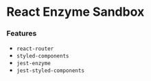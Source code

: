# React Enzyme Sandbox

### Features
  * `react-router`
  * `styled-components`
  * `jest-enzyme`
  * `jest-styled-components`
